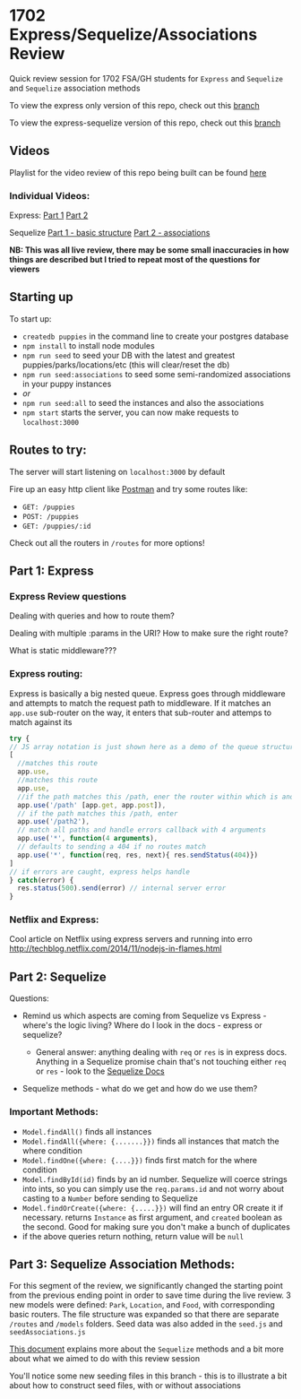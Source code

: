 # 1702 Express/Sequelize/Associations Review
Quick review session for 1702 FSA/GH students for `Express` and `Sequelize` and `Sequelize` association methods

To view the express only version of this repo, check out this [branch](https://github.com/ianmunrobot/1702-express-review/tree/express-review-ending-point)

To view the express-sequelize version of this repo, check out this [branch](https://github.com/ianmunrobot/1702-express-review/tree/sequelize-review-ending-point)

## Videos
Playlist for the video review of this repo being built can be found [here](https://www.youtube.com/playlist?list=PLkkKgQIx1wZYNoeJXVMAiUJn7BlYYKQwI)

### Individual Videos:
Express: [Part 1](https://www.youtube.com/watch?v=icZqjfODmz0) [Part 2](https://www.youtube.com/watch?v=5yOWs4Qarg4)

Sequelize [Part 1 - basic structure](https://www.youtube.com/watch?v=EupsLAxCEAg) [Part 2 - associations](https://www.youtube.com/watch?v=isk0JR0t_VQ)

**NB: This was all live review, there may be some small inaccuracies in how things are described but I tried to repeat most of the questions for viewers**

## Starting up
To start up:
* `createdb puppies` in the command line to create your postgres database
* `npm install` to install node modules
* `npm run seed` to seed your DB with the latest and greatest puppies/parks/locations/etc (this will clear/reset the db)
* `npm run seed:associations` to seed some semi-randomized associations in your puppy instances
* *or*
* `npm run seed:all` to seed the instances and also the associations
* `npm start` starts the server, you can now make requests to `localhost:3000`

## Routes to try:
The server will start listening on `localhost:3000` by default

Fire up an easy http client like <a href="https://www.getpostman.com/">Postman</a> and try some routes like:
* `GET: /puppies`
* `POST: /puppies`
* `GET: /puppies/:id`

Check out all the routers in `/routes` for more options!

## Part 1: Express

### Express Review questions

Dealing with queries and how to route them?

Dealing with multiple :params in the URI? How to make sure the right route?

What is static middleware???

### Express routing:
Express is basically a big nested queue. Express goes through middleware and attempts to match the request path to middleware. If it matches an `app.use` sub-router on the way, it enters that sub-router and attemps to match against its
```js
try {
// JS array notation is just shown here as a demo of the queue structure - express iterates through this and tries to match
[
  //matches this route
  app.use,
  //matches this route
  app.use,
  //if the path matches this /path, ener the router within which is another queue
  app.use('/path' [app.get, app.post]),
  // if the path matches this /path, enter
  app.use('/path2'),
  // match all paths and handle errors callback with 4 arguments
  app.use('*', function(4 arguments),
  // defaults to sending a 404 if no routes match
  app.use('*', function(req, res, next){ res.sendStatus(404)})
]
// if errors are caught, express helps handle
} catch(error) {
  res.status(500).send(error) // internal server error
}
```

### Netflix and Express:
Cool article on Netflix using express servers and running into erro
http://techblog.netflix.com/2014/11/nodejs-in-flames.html

## Part 2: Sequelize


Questions:

* Remind us which aspects are coming from Sequelize vs Express - where's the logic living?
Where do I look in the docs - express or sequelize?

  * General answer: anything dealing with `req` or `res` is in express docs. Anything in a Sequelize promise chain that's not touching either `req` or `res` - look to the <a href="http://docs.sequelizejs.com/en/v3/">Sequelize Docs</a>

* Sequelize methods - what do we get and how do we use them?

### Important Methods:

* `Model.findAll()` finds all instances
* `Model.findAll({where: {.......}})` finds all instances that match the where condition
* `Model.findOne({where: {....}})` finds first match for the where condition
* `Model.findById(id)` finds by an id number. Sequelize will coerce strings into ints, so you can simply use the `req.params.id` and not worry about casting to a `Number` before sending to Sequelize
* `Model.findOrCreate({where: {.....}})` will find an entry OR create it if necessary. returns `Instance` as first argument, and `created` boolean as the second. Good for making sure you don't make a bunch of duplicates
* if the above queries return nothing, return value will be `null`

## Part 3: Sequelize Association Methods:

For this segment of the review, we significantly changed the starting point from the previous ending point in order to save time during the live review. 3 new models were defined: `Park`, `Location`, and `Food`, with corresponding basic routers. The file structure was expanded so that there are separate `/routes` and `/models` folders. Seed data was also added in the `seed.js` and `seedAssociations.js`

[This document](Sequelize-Associations.md) explains more about the `Sequelize` methods and a bit more about what we aimed to do with this review session

You'll notice some new seeding files in this branch - this is to illustrate a bit about how to construct seed files, with or without associations
